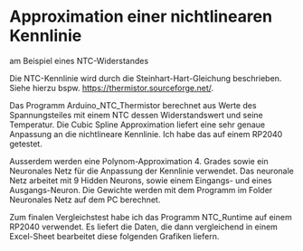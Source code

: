 # Approximation einer nichtlinearen Kennlinie
am Beispiel eines NTC-Widerstandes

Die NTC-Kennlinie wird durch die Steinhart-Hart-Gleichung beschrieben.
Siehe hierzu bspw. https://thermistor.sourceforge.net/.

Das Programm Arduino_NTC_Thermistor berechnet aus Werte des Spannungsteiles mit einem NTC dessen Widerstandswert und seine Temperatur.
Die Cubic Spline Approximation liefert eine sehr genaue Anpassung an die nichtlineare Kennlinie. Ich habe das auf einem RP2040 getestet.

Ausserdem werden eine Polynom-Approximation 4. Grades sowie ein Neuronales Netz für die Anpassung der Kennlinie verwendet. 
Das neuronale Netz arbeitet mit 9 Hidden Neurons, sowie einem Eingangs- und eines Ausgangs-Neuron. Die Gewichte werden mit dem Programm im Folder Neuronales Netz auf dem PC berechnet. 

Zum finalen Vergleichstest habe ich das Programm NTC_Runtime auf einem RP2040 verwendet. Es liefert die Daten, die dann vergleichend in einem Excel-Sheet bearbeitet diese folgenden Grafiken liefern. 
